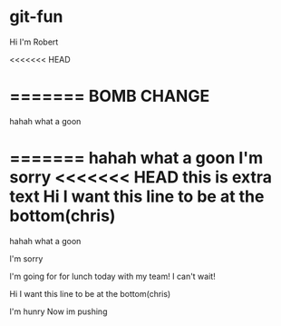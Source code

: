 # git-fun

Hi I'm Robert

<<<<<<< HEAD




=======
BOMB CHANGE
===========
hahah what a goon







=======
hahah what a goon
I'm sorry
<<<<<<< HEAD
this is extra text
Hi I want this line to be at the bottom(chris)
=======
hahah what a goon

I'm sorry

I'm going for for lunch today with my team! I can't wait!

Hi I want this line to be at the bottom(chris)

I'm hunry
Now im pushing
